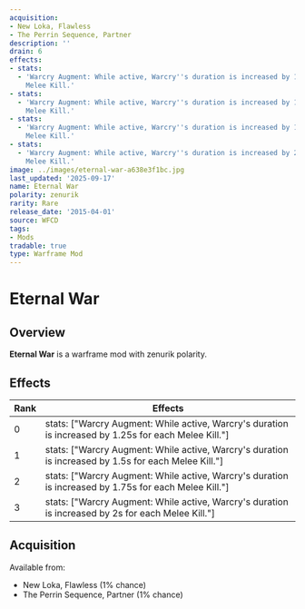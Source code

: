 ```yaml
---
acquisition:
- New Loka, Flawless
- The Perrin Sequence, Partner
description: ''
drain: 6
effects:
- stats:
  - 'Warcry Augment: While active, Warcry''s duration is increased by 1.25s for each
    Melee Kill.'
- stats:
  - 'Warcry Augment: While active, Warcry''s duration is increased by 1.5s for each
    Melee Kill.'
- stats:
  - 'Warcry Augment: While active, Warcry''s duration is increased by 1.75s for each
    Melee Kill.'
- stats:
  - 'Warcry Augment: While active, Warcry''s duration is increased by 2s for each
    Melee Kill.'
image: ../images/eternal-war-a638e3f1bc.jpg
last_updated: '2025-09-17'
name: Eternal War
polarity: zenurik
rarity: Rare
release_date: '2015-04-01'
source: WFCD
tags:
- Mods
tradable: true
type: Warframe Mod
---
```


# Eternal War

## Overview

**Eternal War** is a warframe mod with zenurik polarity.

## Effects

| Rank | Effects |
|------|----------|
| 0 | stats: ["Warcry Augment: While active, Warcry's duration is increased by 1.25s for each Melee Kill."] |
| 1 | stats: ["Warcry Augment: While active, Warcry's duration is increased by 1.5s for each Melee Kill."] |
| 2 | stats: ["Warcry Augment: While active, Warcry's duration is increased by 1.75s for each Melee Kill."] |
| 3 | stats: ["Warcry Augment: While active, Warcry's duration is increased by 2s for each Melee Kill."] |

## Acquisition

Available from:
- New Loka, Flawless (1% chance)
- The Perrin Sequence, Partner (1% chance)

